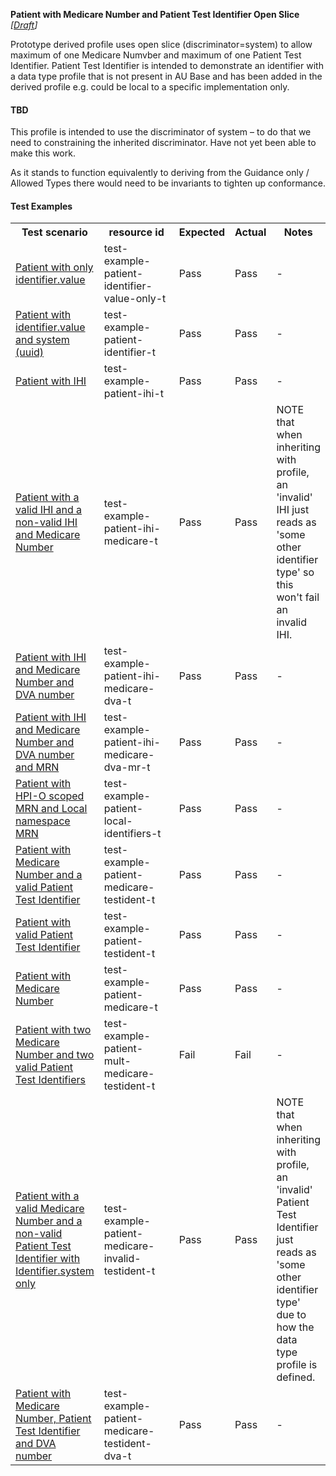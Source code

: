 **Patient with Medicare Number and Patient Test Identifier Open Slice** *[[Draft](http://hl7.org/fhir/r4/valueset-publication-status.html)]*

Prototype derived profile uses open slice (discriminator=system) to allow maximum of one Medicare Numvber and maximum of one Patient Test Identifier. Patient Test Identifier is intended to demonstrate an identifier with a data type profile that is not present in AU Base and has been added in the derived profile e.g. could be local to a specific implementation only.

#### TBD
This profile is intended to use the discriminator of system – to do that we need to constraining the inherited discriminator. Have not yet been able to make this work.

As it stands to function equivalently to deriving from the Guidance only / Allowed Types there would need to be invariants to tighten up conformance.

#### Test Examples

<table class="list" style="width:100%">
    <colgroup>
       <col span="1" style="width: 24%;"/>
       <col span="1" style="width: 25%;"/>
       <col span="1" style="width: 10%;"/>
       <col span="1" style="width: 10%;"/>
       <col span="1" style="width: 15%;"/>
    </colgroup>
	<tbody>
      <tr>
        <th>Test scenario</th>
        <th>resource id</th>
        <th>Expected</th>
        <th>Actual</th>
		<th>Notes</th>
      </tr>
      <tr>
        <td><a href="Patient-test-example-patient-identifier-value-only-t.html">Patient with only identifier.value</a></td>
        <td>test-example-patient-identifier-value-only-t</td>
        <td>Pass</td>
        <td>Pass</td>
        <td>-</td>
      </tr>
      <tr>
        <td><a href="Patient-test-example-patient-identifier-t.html">Patient with identifier.value and system (uuid)</a></td>
        <td>test-example-patient-identifier-t</td>
        <td>Pass</td>
        <td>Pass</td>
        <td>-</td>
      </tr>
      <tr>
        <td><a href="Patient-test-example-patient-ihi-t.html">Patient with IHI</a></td>
        <td>test-example-patient-ihi-t</td>
        <td>Pass</td>
        <td>Pass</td>
        <td>-</td>
      </tr>
      <tr>
        <td><a href="Patient-test-example-patient-ihi-medicare-t.html">Patient with a valid IHI and a non-valid IHI and Medicare Number</a></td>
        <td>test-example-patient-ihi-medicare-t</td>
        <td>Pass</td>
        <td>Pass</td>
        <td>NOTE that when inheriting with profile, an 'invalid' IHI just reads as 'some other identifier type' so this won't fail an invalid IHI.</td>
      </tr>
      <tr>
        <td><a href="Patient-test-example-patient-ihi-medicare-dva-t.html">Patient with IHI and Medicare Number and DVA number</a></td>
        <td>test-example-patient-ihi-medicare-dva-t</td>
        <td>Pass</td>
        <td>Pass</td>
        <td>-</td>
      </tr>
     <tr>
        <td><a href="Patient-test-example-patient-ihi-medicare-dva-mr-t.html">Patient with IHI and Medicare Number and DVA number and MRN</a></td>
        <td>test-example-patient-ihi-medicare-dva-mr-t</td>
        <td>Pass</td>
        <td>Pass</td>
        <td>-</td>
      </tr>
      <tr>
        <td><a href="Patient-test-example-patient-local-identifiers-t.html">Patient with HPI-O scoped MRN and Local namespace MRN</a></td>
        <td>test-example-patient-local-identifiers-t</td>
        <td>Pass</td>
        <td>Pass</td>
        <td>-</td>
      </tr>
      <tr>
        <td><a href="Patient-test-example-patient-medicare-testident-t.html">Patient with Medicare Number and a valid Patient Test Identifier</a></td>
        <td>test-example-patient-medicare-testident-t</td>
        <td>Pass</td>
        <td>Pass</td>
        <td>-</td>
      </tr>
      <tr>
        <td><a href="Patient-test-example-patient-testident-t.html">Patient with valid Patient Test Identifier</a></td>
        <td>test-example-patient-testident-t</td>
        <td>Pass</td>
        <td>Pass</td>
        <td>-</td>
      </tr>
      <tr>
        <td><a href="Patient-test-example-patient-medicare-t.html">Patient with Medicare Number</a></td>
        <td>test-example-patient-medicare-t</td>
        <td>Pass</td>
        <td>Pass</td>
        <td>-</td>
      </tr>
      <tr>
        <td><a href="Patient-test-example-patient-mult-medicare-testident-t.html">Patient with two Medicare Number and two valid Patient Test Identifiers</a></td>
        <td>test-example-patient-mult-medicare-testident-t</td>
        <td>Fail</td>
        <td>Fail</td>
        <td>-</td>
      </tr>
      <tr>
        <td><a href="Patient-test-example-patient-medicare-invalid-testident-t.html">Patient with a valid Medicare Number and a non-valid Patient Test Identifier with Identifier.system only</a></td>
        <td>test-example-patient-medicare-invalid-testident-t</td>
        <td>Pass</td>
        <td>Pass</td>
        <td>NOTE that when inheriting with profile, an 'invalid' Patient Test Identifier just reads as 'some other identifier type' due to how the data type profile is defined.</td>
      </tr>
      <tr>
        <td><a href="Patient-test-example-patient-medicare-testident-dva-t.html">Patient with Medicare Number, Patient Test Identifier and DVA number</a></td>
        <td>test-example-patient-medicare-testident-dva-t</td>
        <td>Pass</td>
        <td>Pass</td>
        <td>-</td>
      </tr>
     </tbody>
</table>